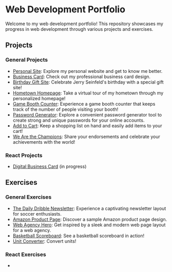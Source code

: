 # Web Development Portfolio

Welcome to my web development portfolio! This repository showcases my progress in web development through various projects and exercises.

## Projects

### General Projects

- [Personal Site](https://dulcet-mousse-84a6f6.netlify.app/): Explore my personal website and get to know me better.
- [Business Card](https://business-card-evanl.netlify.app/): Check out my professional business card design.
- [Birthday Gift Site](https://birthday-gift-site-evanl.netlify.app/): Celebrate Jerry Seinfeld's birthday with a special gift site!
- [Hometown Homepage](https://hometown-homepage-evanl.netlify.app/): Take a virtual tour of my hometown through my personalized homepage!
- [Game Booth Counter](https://game-booth-counter-evanl.netlify.app/): Experience a game booth counter that keeps track of the number of people visiting your booth!
- [Password Generator](https://password-generator-evanl.netlify.app/): Explore a convenient password generator tool to create strong and unique passwords for your online accounts.
- [Add to Cart](https://add-to-cart-evanl.netlify.app/): Keep a shopping list on hand and easily add items to your cart!
- [We Are the Champions](https://we-are-the-champions-evanl.netlify.app/): Share your endorsements and celebrate your achievements with the world!

### React Projects

- [Digital Business Card](https://digital-business-card-evanl.netlify.app/) (in progress)

## Exercises

### General Exercises

- [The Daily Dribble Newsletter](https://the-daily-dribble-newsletter-evanl.netlify.app/): Experience a captivating newsletter layout for soccer enthusiasts.
- [Amazon Product Page](https://amazon-product-page-evanl.netlify.app/): Discover a sample Amazon product page design.
- [Web Agency Hero](https://web-agency-hero-evanl.netlify.app/): Get inspired by a sleek and modern web page layout for a web agency.
- [Basketball Scoreboard](https://basketball-scoreboard-evanl.netlify.app): See a basketball scoreboard in action!
- [Unit Converter](https://unit-converter-evanl.netlify.app/): Convert units!

### React Exercises

- 